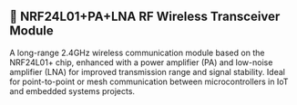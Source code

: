 ## 📡 NRF24L01+PA+LNA RF Wireless Transceiver Module

A long-range 2.4GHz wireless communication module based on the NRF24L01+ chip, enhanced with a power amplifier (PA) and low-noise amplifier (LNA) for improved transmission range and signal stability. Ideal for point-to-point or mesh communication between microcontrollers in IoT and embedded systems projects.

